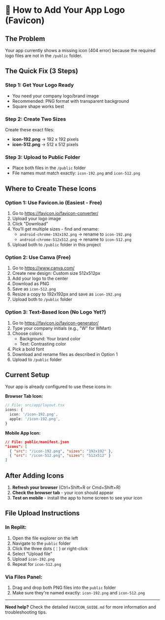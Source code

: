 # 🎨 How to Add Your App Logo (Favicon)

## The Problem
Your app currently shows a missing icon (404 error) because the required logo files are not in the `/public` folder.

## The Quick Fix (3 Steps)

### Step 1: Get Your Logo Ready
- You need your company logo/brand image
- Recommended: PNG format with transparent background
- Square shape works best

### Step 2: Create Two Sizes
Create these exact files:
- **icon-192.png** → 192 x 192 pixels
- **icon-512.png** → 512 x 512 pixels

### Step 3: Upload to Public Folder
- Place both files in the `/public` folder
- File names must match exactly: `icon-192.png` and `icon-512.png`

## Where to Create These Icons

### Option 1: Use Favicon.io (Easiest - Free)
1. Go to https://favicon.io/favicon-converter/
2. Upload your logo image
3. Click "Download" 
4. You'll get multiple sizes - find and rename:
   - `android-chrome-192x192.png` → rename to `icon-192.png`
   - `android-chrome-512x512.png` → rename to `icon-512.png`
5. Upload both to `/public` folder in this project

### Option 2: Use Canva (Free)
1. Go to https://www.canva.com/
2. Create new design: Custom size 512x512px
3. Add your logo to the center
4. Download as PNG
5. Save as `icon-512.png`
6. Resize a copy to 192x192px and save as `icon-192.png`
7. Upload both to `/public` folder

### Option 3: Text-Based Icon (No Logo Yet?)
1. Go to https://favicon.io/favicon-generator/
2. Type your company initials (e.g., "W" for WMart)
3. Choose colors:
   - Background: Your brand color
   - Text: Contrasting color
4. Pick a bold font
5. Download and rename files as described in Option 1
6. Upload to `/public` folder

## Current Setup

Your app is already configured to use these icons in:

**Browser Tab Icon:**
```typescript
// File: src/app/layout.tsx
icons: {
  icon: '/icon-192.png',
  apple: '/icon-192.png',
}
```

**Mobile App Icon:**
```json
// File: public/manifest.json
"icons": [
  { "src": "/icon-192.png", "sizes": "192x192" },
  { "src": "/icon-512.png", "sizes": "512x512" }
]
```

## After Adding Icons

1. **Refresh your browser** (Ctrl+Shift+R or Cmd+Shift+R)
2. **Check the browser tab** - your icon should appear
3. **Test on mobile** - install the app to home screen to see your icon

## File Upload Instructions

### In Replit:
1. Open the file explorer on the left
2. Navigate to the `public` folder
3. Click the three dots (⋮) or right-click
4. Select "Upload file"
5. Upload `icon-192.png`
6. Repeat for `icon-512.png`

### Via Files Panel:
1. Drag and drop both PNG files into the `public` folder
2. Make sure they're named exactly: `icon-192.png` and `icon-512.png`

---

**Need help?** Check the detailed `FAVICON_GUIDE.md` for more information and troubleshooting tips.
